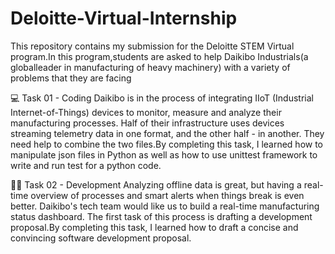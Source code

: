 # Deloitte-Virtual-Internship

This repository contains my submission for the Deloitte STEM Virtual program.In this program,students are asked to help Daikibo Industrials(a globalleader in manufacturing of heavy machinery) with a variety of problems that they are facing

💻 Task 01 - Coding
Daikibo is in the process of integrating IIoT (Industrial Internet-of-Things) devices to monitor, measure and analyze their manufacturing processes. Half of their infrastructure uses devices streaming telemetry data in one format, and the other half - in another. They need help to combine the two files.By completing this task, I learned how to manipulate json files in Python as well as how to use unittest framework to write and run test for a python code.

👨‍💻 Task 02 - Development
Analyzing offline data is great, but having a real-time overview of processes and smart alerts when things break is even better. Daikibo's tech team would like us to build a real-time manufacturing status dashboard. The first task of this process is drafting a development proposal.By completing this task, I learned how to draft a concise and convincing software development proposal.
